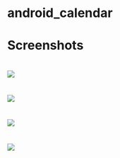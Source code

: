 # android_calendar

Screenshots
===
 ![](https://github.com/wangguoihui/android_calendar/blob/master/res/raw/screenshot_01.png)
===
![](https://github.com/wangguoihui/android_calendar/blob/master/res/raw/screenshot_02.png)
===
![](https://github.com/wangguoihui/android_calendar/blob/master/res/raw/screenshot_03.png)
===
![](https://github.com/wangguoihui/android_calendar/blob/master/res/raw/screenshot_04.png)
===

